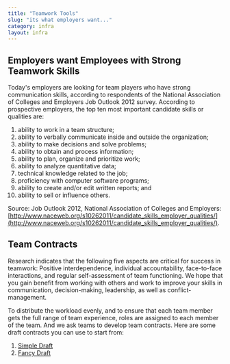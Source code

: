 ```yaml
---
title: "Teamwork Tools"
slug: "its what employers want..."
category: infra
layout: infra
---
```


## Employers want Employees with Strong Teamwork Skills

Today's employers are looking for team players who have strong communication skills, according to respondents of the National Association of Colleges and Employers Job Outlook 2012 survey. According to prospective employers, the top ten most important candidate skills or qualities are: 

1. ability to work in a team structure; 
2. ability to verbally communicate inside and outside the organization; 
3. ability to make decisions and solve problems; 
4. ability to obtain and process information;
5. ability to plan, organize and prioritize work; 
6. ability to analyze quantitative data;
7. technical knowledge related to the job;
8. proficiency with computer software programs;
9. ability to create and/or edit written reports; and 
10. ability to sell or influence others. 

Source: Job Outlook 2012, National Association of Colleges and Employers: [http://www.naceweb.org/s10262011/candidate_skills_employer_qualities/](http://www.naceweb.org/s10262011/candidate_skills_employer_qualities/).

##  Team Contracts

Research indicates that the following five aspects are critical for success in teamwork: Positive interdependence, individual accountability, face-to-face interactions, and regular self-assessment of team functioning.  We hope that you gain benefit from working with others and work to improve your skills in communication, decision-making, leadership, as well as conflict-management. 

To distribute the workload evenly, and to ensure that each team member gets the full range of team experience, roles are assigned to each member of the team.  And we ask teams to develop team contracts.  Here are some draft contracts you can use to start from:

1. [Simple Draft](https://docs.google.com/document/d/1bNqVZpX7YfDpm3e2lki2lk0CPKzeUGBKJCGKZven-wE/edit)
1. [Fancy Draft](https://docs.google.com/document/d/1vL3B6PJA6gk0qx7s4ByagF5JFdbIBvTHvrom3vtWFxM/edit)
